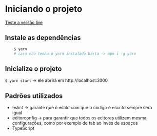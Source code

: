 # Iniciando o projeto

[Teste a versão live](https://api-github-alpha.vercel.app/)

## Instale as dependências
```bash
	$ yarn
	# caso não tenha o yarn instalado basta -> npm i -g yarn
```
## Inicialize o projeto
`$ yarn start` -> ele abrirá em http://localhost:3000

## Padrões utilizados
- eslint -> garante que o estilo com que o código é escrito sempre será igual
- editorconfig -> para garantir que todos os editores utilizem mesma configurações, como por exemplo de tab ao invés de espaços
- TypeScript
